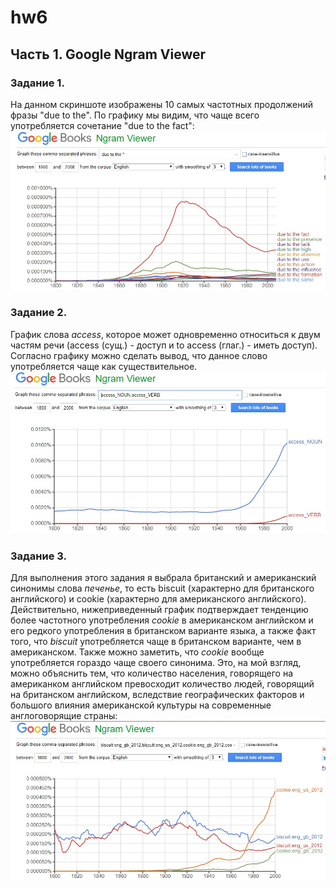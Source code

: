 # hw6
## **Часть 1. Google Ngram Viewer**
### **Задание 1.** 
На данном скриншоте изображены 10 самых частотных продолжений фразы "due to the". По графику мы видим, что чаще всего употребляется сочетание "due to the fact":
![](https://github.com/JuliaBukhtiyarova/hw6/blob/master/due%20to%20the.jpg)
### **Задание 2.**
График слова *access*, которое может одновременно относиться к двум частям речи (access (сущ.) - доступ и to access (глаг.) - иметь доступ). Согласно графику можно сделать вывод, что данное слово употребляется чаще как существительное. 
![](https://github.com/JuliaBukhtiyarova/hw6/blob/master/access.jpg)
### **Задание 3.**
Для выполнения этого задания я выбрала британский и американский синонимы слова *печенье*, то есть biscuit (характерно для британского английского) и cookie (характерно для американского английского). Действительно, нижеприведенный график подтверждает тенденцию более частотного употребления *cookie* в американском английском и его редкого употребления в британском варианте языка, а также факт того, что *biscuit* употребляется чаще в британском варианте, чем в американском. Также можно заметить, что *cookie* вообще употребляется гораздо чаще своего синонима. Это, на мой взгляд, можно объяснить тем, что количество населения, говорящего на американком английском превосходит количество людей, говорящий на британском английском, вследствие географических факторов и большого влияния американской культуры на современные англоговорящие страны:
![](https://github.com/JuliaBukhtiyarova/hw6/blob/master/biscuit%20vs%20cookie.jpg)
